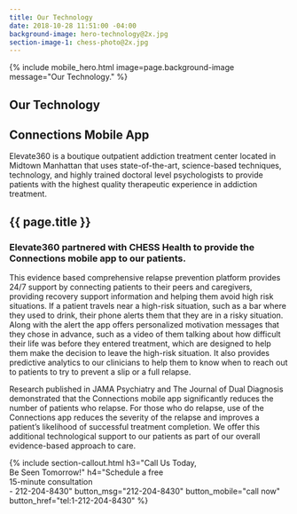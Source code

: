 ```yaml
---
title: Our Technology
date: 2018-10-28 11:51:00 -04:00
background-image: hero-technology@2x.jpg
section-image-1: chess-photo@2x.jpg
---
```


{% include mobile_hero.html image=page.background-image message="Our Technology." %}

<section id="homepage_1" class="hero plant-image" style="background-image: url('{% asset '{{ page.background-image }}' @path %}')">
    <div class="section-content">
        <div class="section-content-inner">
            <h1>Our Technology</h1>
            <h2>Connections Mobile App</h2>
            <p>
                Elevate360 is a boutique outpatient addiction treatment center located in Midtown Manhattan that uses state-of-the-art, science-based techniques, technology, and highly trained doctoral level psychologists to provide patients with the highest quality therapeutic experience in addiction treatment.
            </p>
        </div>
    </div>
</section>

<section id="who_we_are">
    <h1 class="small small-full-width">{{ page.title }}</h1>
    <div class="inner-content-holder">
      <div class="section-content">
            <h3>Elevate360 partnered with CHESS Health to provide the Connections mobile app to our patients.</h3>
            <p>
                This evidence based comprehensive relapse prevention platform provides 24/7 support by connecting patients to their peers and caregivers, providing recovery support information and helping them avoid high risk situations.  If a patient travels near a high-risk situation, such as a bar where they used to drink, their phone alerts them that they are in a risky situation.  Along with the alert the app offers personalized motivation messages that they chose in advance, such as a video of them talking about how difficult their life was before they entered treatment, which are designed to help them make the decision to leave the high-risk situation.  It also provides predictive analytics to our clinicians to help them to know when to reach out to patients to try to prevent a slip or a full relapse.
            </p>
            <p>
                Research published in JAMA Psychiatry and The Journal of Dual Diagnosis demonstrated that the Connections mobile app significantly reduces the number of patients who relapse. For those who do relapse, use of the Connections app reduces the severity of the relapse and improves a patient’s likelihood of successful treatment completion.  We offer this additional technological support to our patients as part of our overall evidence-based approach to care.
            </p>
      </div>
      <div class="side-image" style="background-image:url('{% asset '{{ page.section-image-1 }}' @path %}')"></div>
    </div>
</section>

{% include section-callout.html
    h3="Call Us Today, <br class='only-mobile' />Be Seen Tomorrow!"
    h4="Schedule a free <br class='only-mobile' />15-minute consultation <br class='only-mobile' /><span class='only-desktop'>- </span>212-204-8430"
    button_msg="212-204-8430"
    button_mobile="call now"
    button_href="tel:1-212-204-8430"
%}
